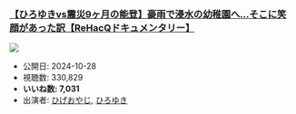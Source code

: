 ### [【ひろゆきvs震災9ヶ月の能登】豪雨で浸水の幼稚園へ…そこに笑顔があった訳【ReHacQドキュメンタリー】](https://www.youtube.com/watch?v=pyMrD3tnjgQ)
[![](https://img.youtube.com/vi/pyMrD3tnjgQ/sddefault.jpg)](https://www.youtube.com/watch?v=pyMrD3tnjgQ)
-   公開日: 2024-10-28
-   視聴数: 330,829
-   **いいね数: 7,031**
-   出演者: [ひげおやじ](/rehacq_fan/people/ひげおやじ "wikilink"), [ひろゆき](/rehacq_fan/people/ひろゆき "wikilink")
